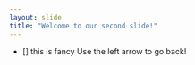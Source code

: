 ```yaml
---
layout: slide
title: "Welcome to our second slide!"
---
```

- [] this is fancy
Use the left arrow to go back! 
